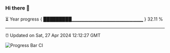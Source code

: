 ### Hi there 👋

⏳ Year progress { █████████▁▁▁▁▁▁▁▁▁▁▁▁▁▁▁▁▁▁▁▁▁ } 32.11 %

---

⏰ Updated on Sat, 27 Apr 2024 12:12:27 GMT

![Progress Bar CI](https://github.com/Shyam-Makwana/GitHub-Actions-Demo/workflows/Progress%20Bar%20CI/badge.svg)
